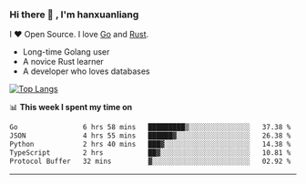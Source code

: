### Hi there 👋 , I'm hanxuanliang

<!--
**hanxuanliang/hanxuanliang** is a ✨ _special_ ✨ repository because its `README.md` (this file) appears on your GitHub profile.

Here are some ideas to get you started:

- 🔭 I’m currently working on ...
- 🌱 I’m currently learning ...
- 👯 I’m looking to collaborate on ...
- 🤔 I’m looking for help with ...
- 💬 Ask me about ...
- 📫 How to reach me: ...
- 😄 Pronouns: ...
- ⚡ Fun fact: ...
-->
I ❤ Open Source. I love [Go](https://golang.org) and [Rust](https://www.rust-lang.org/zh-CN/).

* Long-time Golang user
* A novice Rust learner
* A developer who loves databases

[![Top Langs](https://github-readme-stats.vercel.app/api?username=hanxuanliang&show_icons=true&count_private=true&line_height=40)](https://github.com/anuraghazra/github-readme-stats)

📊 **This week I spent my time on**
<!--START_SECTION:waka-->

```txt
Go                6 hrs 58 mins   █████████▒░░░░░░░░░░░░░░░   37.38 %
JSON              4 hrs 55 mins   ██████▓░░░░░░░░░░░░░░░░░░   26.38 %
Python            2 hrs 40 mins   ███▓░░░░░░░░░░░░░░░░░░░░░   14.38 %
TypeScript        2 hrs           ██▓░░░░░░░░░░░░░░░░░░░░░░   10.81 %
Protocol Buffer   32 mins         ▓░░░░░░░░░░░░░░░░░░░░░░░░   02.92 %
```

<!--END_SECTION:waka-->

***
